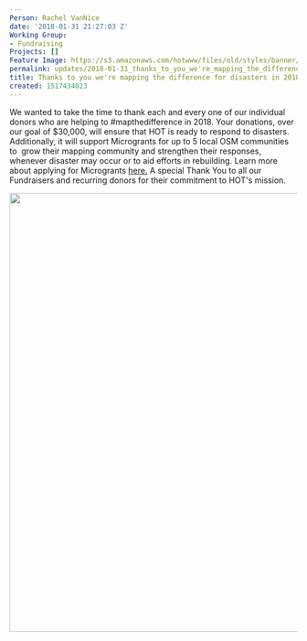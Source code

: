 ```yaml
---
Person: Rachel VanNice
date: '2018-01-31 21:27:03 Z'
Working Group:
- Fundraising
Projects: []
Feature Image: https://s3.amazonaws.com/hotwww/files/old/styles/banner/public/Campaign+Header+1.jpg
permalink: updates/2018-01-31_thanks_to_you_we're_mapping_the_difference_for_disasters_in_2018!
title: Thanks to you we're mapping the difference for disasters in 2018!
created: 1517434023
---
```

<p>We wanted to take the time to thank each and every one of our individual donors who are helping to #mapthedifference in 2018. Your donations, over our goal of $30,000, will ensure that HOT is ready to respond to disasters. Additionally, it will support Microgrants for up to 5 local OSM communities to&nbsp; grow their mapping community and strengthen their responses, whenever disaster may occur or to aid efforts in rebuilding. Learn more about applying for Microgrants <a href="https://www.hotosm.org/updates/2018-01-17_funds_for_community_led_projects_to_improve_resilience_to_disasters_and_crises" target="_blank">here.</a>&nbsp;A special Thank You to all our Fundraisers and recurring donors for their commitment to HOT's mission.&nbsp;</p><p><img src="https://s3.amazonaws.com/hotwww/files/old/wordcloud%20%281%29.jpg" alt="" style="width:1024px;height:768px"></p>

